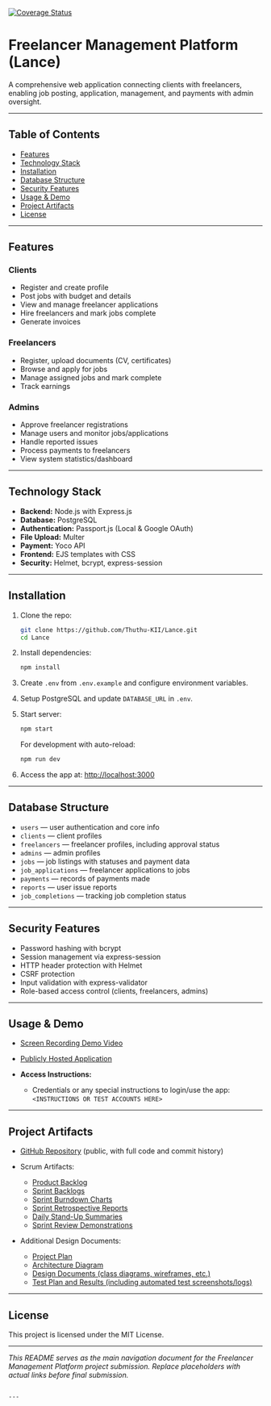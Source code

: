 


[![Coverage Status](https://coveralls.io/repos/github/Thuthu-KII/Lance/badge.svg?branch=lance)](https://coveralls.io/github/Thuthu-KII/Lance?branch=lance)

# Freelancer Management Platform (Lance)

A comprehensive web application connecting clients with freelancers, enabling job posting, application, management, and payments with admin oversight.

---

## Table of Contents
- [Features](#features)
- [Technology Stack](#technology-stack)
- [Installation](#installation)
- [Database Structure](#database-structure)
- [Security Features](#security-features)
- [Usage & Demo](#usage--demo)
- [Project Artifacts](#project-artifacts)
- [License](#license)

---

## Features

### Clients
- Register and create profile
- Post jobs with budget and details
- View and manage freelancer applications
- Hire freelancers and mark jobs complete
- Generate invoices

### Freelancers
- Register, upload documents (CV, certificates)
- Browse and apply for jobs
- Manage assigned jobs and mark complete
- Track earnings

### Admins
- Approve freelancer registrations
- Manage users and monitor jobs/applications
- Handle reported issues
- Process payments to freelancers
- View system statistics/dashboard

---

## Technology Stack
- **Backend:** Node.js with Express.js  
- **Database:** PostgreSQL  
- **Authentication:** Passport.js (Local & Google OAuth)  
- **File Upload:** Multer  
- **Payment:** Yoco API  
- **Frontend:** EJS templates with CSS  
- **Security:** Helmet, bcrypt, express-session  

---

## Installation

1. Clone the repo:  
   ```bash
   git clone https://github.com/Thuthu-KII/Lance.git
   cd Lance


2. Install dependencies:

   ```bash
   npm install
   ```

3. Create `.env` from `.env.example` and configure environment variables.

4. Setup PostgreSQL and update `DATABASE_URL` in `.env`.

5. Start server:

   ```bash
   npm start
   ```

   For development with auto-reload:

   ```bash
   npm run dev
   ```

6. Access the app at: [http://localhost:3000](http://localhost:3000)

---

## Database Structure

* `users` — user authentication and core info
* `clients` — client profiles
* `freelancers` — freelancer profiles, including approval status
* `admins` — admin profiles
* `jobs` — job listings with statuses and payment data
* `job_applications` — freelancer applications to jobs
* `payments` — records of payments made
* `reports` — user issue reports
* `job_completions` — tracking job completion status

---

## Security Features

* Password hashing with bcrypt
* Session management via express-session
* HTTP header protection with Helmet
* CSRF protection
* Input validation with express-validator
* Role-based access control (clients, freelancers, admins)

---

## Usage & Demo

* [Screen Recording Demo Video](SCREEN_RECORDING_VIDEO_LINK)
* [Publicly Hosted Application](DEPLOYED_APP_LINK)
* **Access Instructions:**

  * Credentials or any special instructions to login/use the app:
    `<INSTRUCTIONS OR TEST ACCOUNTS HERE>`

---

## Project Artifacts

* [GitHub Repository](https://github.com/Thuthu-KII/Lance) (public, with full code and commit history)
* Scrum Artifacts:

  * [Product Backlog](PRODUCT_BACKLOG_LINK)
  * [Sprint Backlogs](SPRINT_BACKLOGS_LINK)
  * [Sprint Burndown Charts](BURNDOWN_CHARTS_LINK)
  * [Sprint Retrospective Reports](RETROSPECTIVE_REPORTS_LINK)
  * [Daily Stand-Up Summaries](DAILY_STANDUP_SUMMARIES_LINK)
  * [Sprint Review Demonstrations](SPRINT_REVIEW_LINKS_OR_VIDEOS)
* Additional Design Documents:

  * [Project Plan](PROJECT_PLAN_LINK)
  * [Architecture Diagram](ARCHITECTURE_DIAGRAM_LINK)
  * [Design Documents (class diagrams, wireframes, etc.)](DESIGN_DOCS_LINK)
  * [Test Plan and Results (including automated test screenshots/logs)](TEST_PLAN_AND_RESULTS_LINK)

---

## License

This project is licensed under the MIT License.

---

*This README serves as the main navigation document for the Freelancer Management Platform project submission. Replace placeholders with actual links before final submission.*

```

---


```
